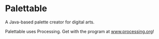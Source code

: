 Palettable
==========

A Java-based palette creator for digital arts.

Palettable uses Processing. Get with the program at www.processing.org!
